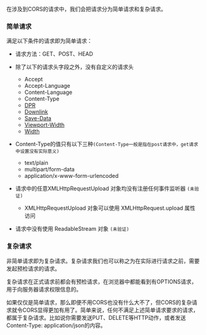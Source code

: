 在涉及到CORS的请求中，我们会把请求分为简单请求和复杂请求。

### 简单请求

满足以下条件的请求即为简单请求：

- 请求方法：GET、POST、HEAD
- 除了以下的请求头字段之外，没有自定义的请求头
    
    - Accept
    - Accept-Language
    - Content-Language
    - Content-Type
    - [DPR](https://link.segmentfault.com/?enc=g3xx7N7Phh9D4lWxTY%2BzgA%3D%3D.HH%2FAim2LVNnhumPIwxBh5ek7oQ8Fza%2BUJ7AbrZcHqUNwSc0JsgR%2BsBnhTU6ZS3iz1iGNjPuxD1FgDl4B1GRgfQ%3D%3D)
    - [Downlink](https://link.segmentfault.com/?enc=UdYMXmvJ5KcyEadFUytCQQ%3D%3D.awLW%2BMFnjhhz%2Bb8yMX8qZrURA5rA%2FRHeY2srBYoVzk%2FhftjrfjqXd4OH0BdQhL6CugM8bm44CgmeHNGwNQTmOw%3D%3D)
    - [Save-Data](https://link.segmentfault.com/?enc=M%2BQN2jCXcuBZpotAqmlvYA%3D%3D.cKLxmmsuW08Ds2Di72gOIjO50qaXyklE4Kwy%2FPQROQzXHMwV0c7q2zmUSoFLTMWGMAw78QId8Ec2R82FS%2BZfjw%3D%3D)
    - [Viewport-Width](https://link.segmentfault.com/?enc=OCXtcKhEwfzBcPalJ7zo1Q%3D%3D.wL%2BXG%2F8yYp5SiOGLB8hg3z%2BM0aitlfYkh4skMXQJ244aDhG5UznhzA5RHRi5aJSxOfuV%2FjXDhJisxYN69HzY8m2qyohqsIY0aalY9Ogy2eE%3D)
    - [Width](https://link.segmentfault.com/?enc=Rpq2B70At1WtvCtqp5%2B5VA%3D%3D.DkO85EMaecxkdpvDA3vk4SwXh47lFxzASSwFp8y1h681DfeO7Sh0FYHFoUbSmcXx08vpJNe%2BrelFmd0UFdp50w%3D%3D)
- Content-Type的值只有以下三种`(Content-Type一般是指在post请求中，get请求中设置没有实际意义)`
    
    - text/plain
    - multipart/form-data
    - application/x-www-form-urlencoded
- 请求中的任意XMLHttpRequestUpload 对象均没有注册任何事件监听器 `(未验证)`
    
    - XMLHttpRequestUpload 对象可以使用 XMLHttpRequest.upload 属性访问
- 请求中没有使用 ReadableStream 对象 `(未验证)`


### 复杂请求

非简单请求即为复杂请求。复杂请求我们也可以称之为在实际进行请求之前，需要发起预检请求的请求。

复杂请求在正式请求前都会有预检请求，在浏览器中都能看到有OPTIONS请求，用于向服务器请求权限信息的。

如果仅仅是简单请求，那么即便不用CORS也没有什么大不了，但CORS的复杂请求就令CORS显得更加有用了。简单来说，任何不满足上述简单请求要求的请求，都属于复杂请求。比如说你需要发送PUT、DELETE等HTTP动作，或者发送Content-Type: application/json的内容。


